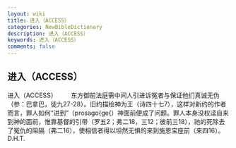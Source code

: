 ```yaml
---
layout: wiki
title: 进入（ACCESS）
categories: NewBibleDictionary
description: 进入（ACCESS）
keywords: 进入（ACCESS）
comments: false
---
```


## 进入（ACCESS）



进入（ACCESS）
　　东方御前法庭需中间人引进诉冤者与保证他们真诚无伪（参：巴拿巴，徒九27-28）。旧约描绘神为王（诗四十七7），这样对新约的作者而言，罪人如何“进到”（prosago{ge{）神面前便成了问题。罪人本身没权迳自来到神的面前，惟靠基督的引带（罗五2；弗二18，三12；彼前三18），祂的死除去了冤仇的阻隔（弗二16），使相信者得以坦然无惧的来到施恩宝座前（来四16）。
D.H.T.




